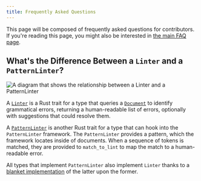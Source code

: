 ```yaml
---
title: Frequently Asked Questions
---
```


This page will be composed of frequently asked questions for contributors.
If you're reading this page, you might also be interested in [the main FAQ page](/docs/faq).

## What's the Difference Between a `Linter` and a `PatternLinter`?

![A diagram that shows the relationship between a `Linter` and a `PatternLinter`](/images/linter_diagram.png)

A [`Linter`](https://docs.rs/harper-core/latest/harper_core/linting/trait.Linter.html) is a Rust trait for a type that queries a [`Document`](https://docs.rs/harper-core/latest/harper_core/struct.Document.html) to identify grammatical errors, returning a human-readable list of errors, optionally with suggestions that could resolve them.

A [`PatternLinter`](https://docs.rs/harper-core/latest/harper_core/linting/trait.PatternLinter.html) is another Rust trait for a type that can hook into the `PatternLinter` framework.
The `PatternLinter` provides a pattern, which the framework locates inside of documents.
When a sequence of tokens is matched, they are provided to `match_to_lint` to map the match to a human-readable error.

All types that implement `PatternLinter` also implement `Linter` thanks to a [blanket implementation](https://doc.rust-lang.org/reference/glossary.html?highlight=blanket#blanket-implementation) of the latter upon the former.
